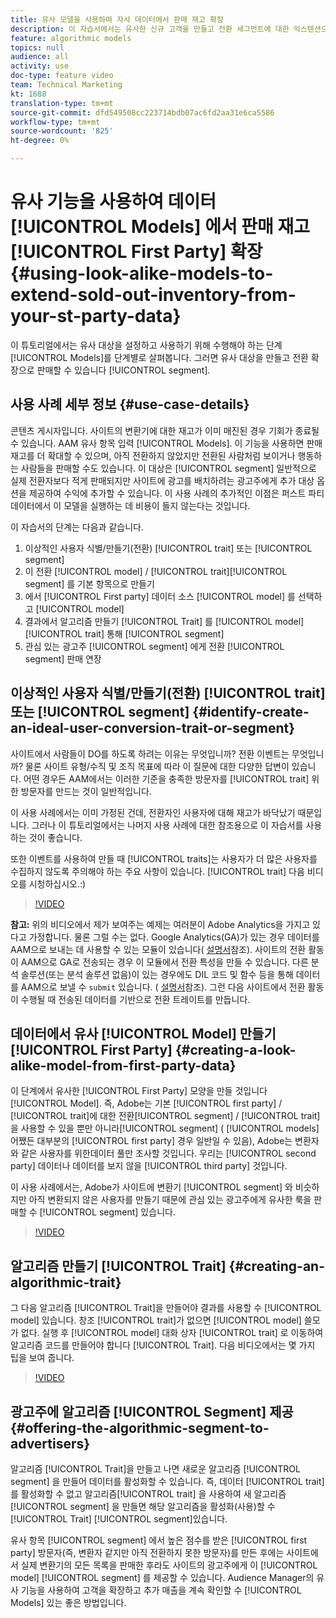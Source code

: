 ```yaml
---
title: 유사 모델을 사용하여 자사 데이터에서 판매 재고 확장
description: 이 자습서에서는 유사한 신규 고객을 만들고 전환 세그먼트에 대한 익스텐션으로 판매할 수 있도록 유사 모델을 설정하고 사용하는 데 필요한 단계를 살펴봅니다.
feature: algorithmic models
topics: null
audience: all
activity: use
doc-type: feature video
team: Technical Marketing
kt: 1688
translation-type: tm+mt
source-git-commit: dfd549508cc223714bdb07ac6fd2aa31e6ca5586
workflow-type: tm+mt
source-wordcount: '825'
ht-degree: 0%

---
```



# 유사 기능을 사용하여 데이터 [!UICONTROL Models] 에서 판매 재고 [!UICONTROL First Party] 확장 {#using-look-alike-models-to-extend-sold-out-inventory-from-your-st-party-data}

이 튜토리얼에서는 유사 대상을 설정하고 사용하기 위해 수행해야 하는 단계 [!UICONTROL Models]를 단계별로 살펴봅니다. 그러면 유사 대상을 만들고 전환 확장으로 판매할 수 있습니다 [!UICONTROL segment].

## 사용 사례 세부 정보 {#use-case-details}

콘텐츠 게시자입니다. 사이트의 변환기에 대한 재고가 이미 매진된 경우 기회가 종료될 수 있습니다. AAM 유사 항목 입력 [!UICONTROL Models]. 이 기능을 사용하면 판매 재고를 더 확대할 수 있으며, 아직 전환하지 않았지만 전환된 사람처럼 보이거나 행동하는 사람들을 판매할 수도 있습니다. 이 대상은 [!UICONTROL segment] 일반적으로 실제 전환자보다 적게 판매되지만 사이트에 광고를 배치하려는 광고주에게 추가 대상 옵션을 제공하여 수익에 추가할 수 있습니다. 이 사용 사례의 추가적인 이점은 퍼스트 파티 데이터에서 이 모델을 실행하는 데 비용이 들지 않는다는 것입니다.

이 자습서의 단계는 다음과 같습니다.

1. 이상적인 사용자 식별/만들기(전환) [!UICONTROL trait] 또는 [!UICONTROL segment]
1. 이 전환 [!UICONTROL model] / [!UICONTROL trait][!UICONTROL segment] 를 기본 항목으로 만들기
1. 에서 [!UICONTROL First party] 데이터 소스 [!UICONTROL model] 를 선택하고 [!UICONTROL model]
1. 결과에서 알고리즘 만들기 [!UICONTROL Trait] 를 [!UICONTROL model] [!UICONTROL trait] 통해 [!UICONTROL segment]
1. 관심 있는 광고주 [!UICONTROL segment] 에게 전환 [!UICONTROL segment] 판매 연장

## 이상적인 사용자 식별/만들기(전환) [!UICONTROL trait] 또는 [!UICONTROL segment] {#identify-create-an-ideal-user-conversion-trait-or-segment}

사이트에서 사람들이 DO를 하도록 하려는 이유는 무엇입니까? 전환 이벤트는 무엇입니까? 물론 사이트 유형/수직 및 조직 목표에 따라 이 질문에 대한 다양한 답변이 있습니다. 어떤 경우든 AAM에서는 이러한 기준을 충족한 방문자를 [!UICONTROL trait] 위한 방문자를 만드는 것이 일반적입니다.

이 사용 사례에서는 이미 가정된 건데, 전환자인 사용자에 대해 재고가 바닥났기 때문입니다. 그러나 이 튜토리얼에서는 나머지 사용 사례에 대한 참조용으로 이 자습서를 사용하는 것이 좋습니다.

또한 이벤트를 사용하여 만들 때 [!UICONTROL traits]는 사용자가 더 많은 사용자를 수집하지 않도록 주의해야 하는 주요 사항이 있습니다. [!UICONTROL trait] 다음 비디오를 시청하십시오.:)

>[!VIDEO](https://video.tv.adobe.com/v/23431/?quality=12)

**참고:** 위의 비디오에서 제가 보여주는 예제는 여러분이 Adobe Analytics을 가지고 있다고 가정합니다. 물론 그럴 수는 없다. Google Analytics(GA)가 있는 경우 데이터를 AAM으로 보내는 데 사용할 수 있는 모듈이 있습니다( [설명서](https://marketing.adobe.com/resources/help/en_US/aam/dil-google-universal-analytics.html)참조). 사이트의 전환 활동이 AAM으로 GA로 전송되는 경우 이 모듈에서 전환 특성을 만들 수 있습니다. 다른 분석 솔루션(또는 분석 솔루션 없음)이 있는 경우에도 DIL 코드 및 함수 등을 통해 데이터를 AAM으로 보낼 수 `submit` 있습니다. ( [설명서](https://marketing.adobe.com/resources/help/en_US/aam/c_dil.html)참조). 그런 다음 사이트에서 전환 활동이 수행될 때 전송된 데이터를 기반으로 전환 트레이트를 만듭니다.

## 데이터에서 유사 [!UICONTROL Model] 만들기 [!UICONTROL First Party] {#creating-a-look-alike-model-from-first-party-data}

이 단계에서 유사한 [!UICONTROL First Party] 모양을 만들 것입니다 [!UICONTROL Model]. 즉, Adobe는 기본 [!UICONTROL first party] / [!UICONTROL trait]에 대한 전환[!UICONTROL segment] / [!UICONTROL trait]을 사용할 수 있을 뿐만 아니라[!UICONTROL segment] ( [!UICONTROL models] 어쨌든 대부분의 [!UICONTROL first party] 경우 일반일 수 있음), Adobe는 변환자와 같은 사용자를 위한데이터 풀만 조사할 것입니다. 우리는 [!UICONTROL second party] 데이터나 데이터를 보지 않을 [!UICONTROL third party] 것입니다.

이 사용 사례에서는, Adobe가 사이트에 변환기 [!UICONTROL segment] 와 비슷하지만 아직 변환되지 않은 사용자를 만들기 때문에 관심 있는 광고주에게 유사한 룩을 판매할 수 [!UICONTROL segment] 있습니다.

>[!VIDEO](https://video.tv.adobe.com/v/23504/?quality-12)

## 알고리즘 만들기 [!UICONTROL Trait] {#creating-an-algorithmic-trait}

그 다음 알고리즘 [!UICONTROL Trait]을 만들어야 결과를 사용할 수 [!UICONTROL model] 있습니다. 창조 [!UICONTROL trait]가 없으면 [!UICONTROL model] 쓸모가 없다. 실행 후 [!UICONTROL model] 대화 상자 [!UICONTROL trait] 로 이동하여 알고리즘 코드를 만들어야 합니다 [!UICONTROL Trait]. 다음 비디오에서는 몇 가지 팁을 보여 줍니다.

>[!VIDEO](https://video.tv.adobe.com/v/23523/?quality=12)

## 광고주에 알고리즘 [!UICONTROL Segment] 제공 {#offering-the-algorithmic-segment-to-advertisers}

알고리즘 [!UICONTROL Trait]을 만들고 나면 새로운 알고리즘 [!UICONTROL segment] 을 만들어 데이터를 활성화할 수 있습니다. 즉, 데이터 [!UICONTROL trait]를 활성화할 수 없고 알고리즘[!UICONTROL trait] 을 사용하여 새 알고리즘 [!UICONTROL segment] 을 만들면 해당 알고리즘을 활성화(사용)할 수 [!UICONTROL Trait] [!UICONTROL segment]있습니다.

유사 항목 [!UICONTROL segment] 에서 높은 점수를 받은 [!UICONTROL first party] 방문자(즉, 변환자 같지만 아직 전환하지 못한 방문자)를 만든 후에는 사이트에서 실제 변환기의 모든 목록을 판매한 후라도 사이트의 광고주에게 이 [!UICONTROL model] [!UICONTROL segment] 를 제공할 수 있습니다. Audience Manager의 유사 기능을 사용하여 고객을 확장하고 추가 매출을 계속 확인할 수 [!UICONTROL Models] 있는 좋은 방법입니다.
